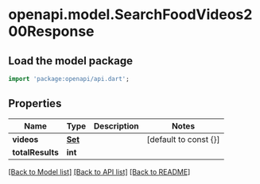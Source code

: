# openapi.model.SearchFoodVideos200Response

## Load the model package
```dart
import 'package:openapi/api.dart';
```

## Properties
Name | Type | Description | Notes
------------ | ------------- | ------------- | -------------
**videos** | [**Set<SearchFoodVideos200ResponseVideosInner>**](SearchFoodVideos200ResponseVideosInner.md) |  | [default to const {}]
**totalResults** | **int** |  | 

[[Back to Model list]](../README.md#documentation-for-models) [[Back to API list]](../README.md#documentation-for-api-endpoints) [[Back to README]](../README.md)


